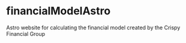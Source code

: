 # financialModelAstro
Astro website for calculating the financial model created by the Crispy Financial Group
